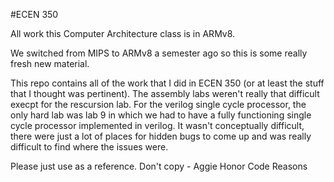 #ECEN 350

All work this Computer Architecture class is in ARMv8. 

We switched from MIPS to ARMv8 a semester ago so this is some really fresh 
new material.

This repo contains all of the work that I did in ECEN 350 (or at least the 
stuff that I thought was pertinent). The assembly labs weren't really that 
difficult execpt for
the rescursion lab. For the verilog single cycle processor, the only hard 
lab was lab 9 in which we had to have a fully functioning single cycle 
processor implemented in verilog. It wasn't conceptually difficult, there 
were just a lot of places for hidden bugs to come up and was really 
difficult to find where the issues were.

Please just use as a reference. Don't copy - Aggie Honor Code Reasons
